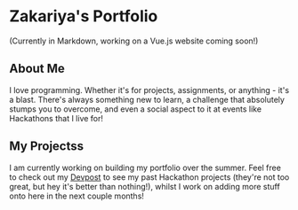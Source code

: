 # Zakariya's Portfolio

(Currently in Markdown, working on a Vue.js website coming soon!)

## About Me

I love programming. Whether it's for projects, assignments, or anything - it's a blast. There's always something new to learn, a challenge that absolutely stumps you to overcome, and even a social aspect to it at events like Hackathons that I live for!

## My Projectss

I am currently working on building my portfolio over the summer. Feel free to check out my [Devpost](https://devpost.com/mzk468) to see my past Hackathon projects (they're not too great, but hey it's better than nothing!), whilst I work on adding more stuff onto here in the next couple months!
